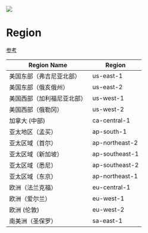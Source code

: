 <!---
title: AWS
header: AWS 常见信息
--->

![](https://ws1.sinaimg.cn/large/6ffa6d0aly1fe3mgorwj2j20sq0ahaag.jpg)




# Region
[参考](http://docs.aws.amazon.com/zh_cn/general/latest/gr/rande.html)

|Region Name | Region |
|----|----|
|美国东部（弗吉尼亚北部） | us-east-1 |
|美国东部（俄亥俄州） | us-east-2 |
|美国西部（加利福尼亚北部） | us-west-1 |
|美国西部（俄勒冈） | us-west-2 |
|加拿大 (中部) | ca-central-1 |
|亚太地区（孟买） | ap-south-1 |
|亚太区域（首尔） | ap-northeast-2 |
|亚太区域（新加坡） | ap-southeast-1 |
|亚太区域（悉尼） | ap-southeast-2 |
|亚太区域（东京） | ap-northeast-1 |
|欧洲（法兰克福） | eu-central-1 |
|欧洲（爱尔兰） | eu-west-1 |
|欧洲 (伦敦) | eu-west-2 |
|南美洲（圣保罗） | sa-east-1 |


